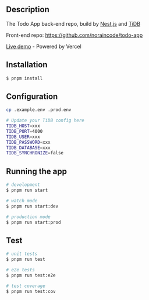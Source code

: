 ## Description

The Todo App back-end repo, build by [Nest.js](https://nestjs.com/) and [TiDB](https://tidbcloud.com)

Front-end repo: https://github.com/noraincode/todo-app

[Live demo](https://todo-app-ev4n.vercel.app) - Powered by Vercel

## Installation

```bash
$ pnpm install
```

## Configuration

```bash
cp .example.env .prod.env

# Update your TiDB config here
TIDB_HOST=xxx
TIDB_PORT=4000
TIDB_USER=xxx
TIDB_PASSWORD=xxx
TIDB_DATABASE=xxx
TIDB_SYNCHRONIZE=false
```

## Running the app

```bash
# development
$ pnpm run start

# watch mode
$ pnpm run start:dev

# production mode
$ pnpm run start:prod
```

## Test

```bash
# unit tests
$ pnpm run test

# e2e tests
$ pnpm run test:e2e

# test coverage
$ pnpm run test:cov
```
